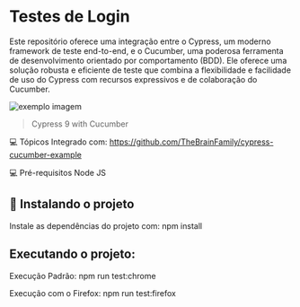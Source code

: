 # Testes de Login

Este repositório oferece uma integração entre o Cypress, um moderno framework de teste end-to-end, e o Cucumber, uma poderosa ferramenta de desenvolvimento orientado por comportamento (BDD). Ele oferece uma solução robusta e eficiente de teste que combina a flexibilidade e facilidade de uso do Cypress com recursos expressivos e de colaboração do Cucumber.

<img src="https://media-exp1.licdn.com/dms/image/C4E0BAQF1dg2KtKFdPg/company-logo_200_200/0/1626295436859?e=2159024400&v=beta&t=Ib_T9PXXQxkHRKnj3Oe65EKuR6EAh01IgAA6IGvU0FY" alt="exemplo imagem">

> Cypress 9 with Cucumber

💻 Tópicos
Integrado com:
 https://github.com/TheBrainFamily/cypress-cucumber-example

💻 Pré-requisitos
Node JS

## 🚀 Instalando o projeto
Instale as dependências do projeto com: npm install

## Executando o projeto:
Execução Padrão: npm run test:chrome

Execução com o Firefox: npm run test:firefox
